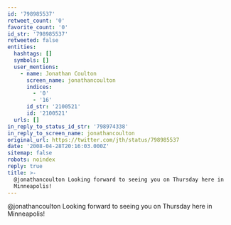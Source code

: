 ```yaml
---
id: '798985537'
retweet_count: '0'
favorite_count: '0'
id_str: '798985537'
retweeted: false
entities:
  hashtags: []
  symbols: []
  user_mentions:
    - name: Jonathan Coulton
      screen_name: jonathancoulton
      indices:
        - '0'
        - '16'
      id_str: '2100521'
      id: '2100521'
  urls: []
in_reply_to_status_id_str: '798974338'
in_reply_to_screen_name: jonathancoulton
original_url: https://twitter.com/jth/status/798985537
date: '2008-04-28T20:16:03.000Z'
sitemap: false
robots: noindex
reply: true
title: >-
  @jonathancoulton Looking forward to seeing you on Thursday here in
  Minneapolis!
---
```


@jonathancoulton Looking forward to seeing you on Thursday here in Minneapolis!